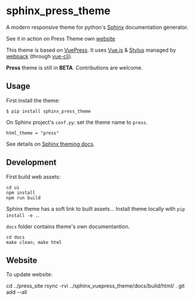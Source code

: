 # sphinx_press_theme

A modern responsive theme for python's [Sphinx](http://www.sphinx-doc.org) documentation generator.

See it in action on Press Theme own [website](https://schettino72.github.io/sphinx_press_site/)


This theme is based on [VuePress](https://vuepress.vuejs.org/).
It uses [Vue.js](https://vuejs.org/) & [Stylus](http://stylus-lang.com/) managed by
[webpack](https://webpack.js.org/) (through [vue-cli](https://cli.vuejs.org/)).


**Press** theme is still in **BETA**.
Contributions are welcome.

## Usage

First install the theme:

```
$ pip install sphinx_press_theme
```

On Sphinx project's ``conf.py``: set the theme name to ``press``.

```
html_theme = "press"
```

See details on [Sphinx theming docs](http://www.sphinx-doc.org/en/master/theming.html#using-a-theme).


## Development

First build web assets:

```
cd ui
npm install
npm run build
```

Sphinx theme has a soft link to built assets...
Install theme locally with `pip install -e .`.

`docs` folder contains theme's own documentantion.

```
cd docs
make clean; make html
```


## Website

To update website:

cd ../press_site
rsync -rvi ../sphinx_vuepress_theme/docs/build/html/ .
git add --all
